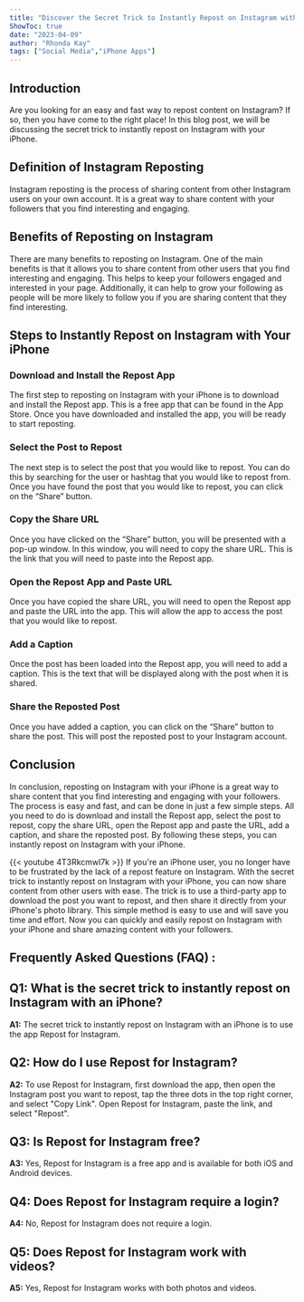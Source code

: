 ```yaml
---
title: "Discover the Secret Trick to Instantly Repost on Instagram with Your iPhone!"
ShowToc: true 
date: "2023-04-09"
author: "Rhonda Kay" 
tags: ["Social Media","iPhone Apps"]
---
```

## Introduction 
Are you looking for an easy and fast way to repost content on Instagram? If so, then you have come to the right place! In this blog post, we will be discussing the secret trick to instantly repost on Instagram with your iPhone.

## Definition of Instagram Reposting
Instagram reposting is the process of sharing content from other Instagram users on your own account. It is a great way to share content with your followers that you find interesting and engaging.

## Benefits of Reposting on Instagram
There are many benefits to reposting on Instagram. One of the main benefits is that it allows you to share content from other users that you find interesting and engaging. This helps to keep your followers engaged and interested in your page. Additionally, it can help to grow your following as people will be more likely to follow you if you are sharing content that they find interesting.

## Steps to Instantly Repost on Instagram with Your iPhone

### Download and Install the Repost App
The first step to reposting on Instagram with your iPhone is to download and install the Repost app. This is a free app that can be found in the App Store. Once you have downloaded and installed the app, you will be ready to start reposting.

### Select the Post to Repost
The next step is to select the post that you would like to repost. You can do this by searching for the user or hashtag that you would like to repost from. Once you have found the post that you would like to repost, you can click on the “Share” button.

### Copy the Share URL
Once you have clicked on the “Share” button, you will be presented with a pop-up window. In this window, you will need to copy the share URL. This is the link that you will need to paste into the Repost app. 

### Open the Repost App and Paste URL
Once you have copied the share URL, you will need to open the Repost app and paste the URL into the app. This will allow the app to access the post that you would like to repost.

### Add a Caption
Once the post has been loaded into the Repost app, you will need to add a caption. This is the text that will be displayed along with the post when it is shared.

### Share the Reposted Post
Once you have added a caption, you can click on the “Share” button to share the post. This will post the reposted post to your Instagram account.

## Conclusion
In conclusion, reposting on Instagram with your iPhone is a great way to share content that you find interesting and engaging with your followers. The process is easy and fast, and can be done in just a few simple steps. All you need to do is download and install the Repost app, select the post to repost, copy the share URL, open the Repost app and paste the URL, add a caption, and share the reposted post. By following these steps, you can instantly repost on Instagram with your iPhone.

{{< youtube 4T3Rkcmwl7k >}} 
If you're an iPhone user, you no longer have to be frustrated by the lack of a repost feature on Instagram. With the secret trick to instantly repost on Instagram with your iPhone, you can now share content from other users with ease. The trick is to use a third-party app to download the post you want to repost, and then share it directly from your iPhone's photo library. This simple method is easy to use and will save you time and effort. Now you can quickly and easily repost on Instagram with your iPhone and share amazing content with your followers.

## Frequently Asked Questions (FAQ) :
## Q1: What is the secret trick to instantly repost on Instagram with an iPhone?

**A1:** The secret trick to instantly repost on Instagram with an iPhone is to use the app Repost for Instagram. 

## Q2: How do I use Repost for Instagram?

**A2:** To use Repost for Instagram, first download the app, then open the Instagram post you want to repost, tap the three dots in the top right corner, and select "Copy Link". Open Repost for Instagram, paste the link, and select "Repost".

## Q3: Is Repost for Instagram free?

**A3:** Yes, Repost for Instagram is a free app and is available for both iOS and Android devices.

## Q4: Does Repost for Instagram require a login?

**A4:** No, Repost for Instagram does not require a login.

## Q5: Does Repost for Instagram work with videos?

**A5:** Yes, Repost for Instagram works with both photos and videos.


